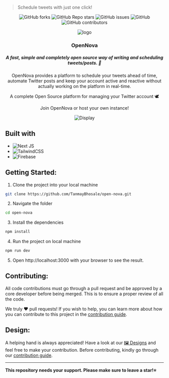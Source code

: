 >Schedule tweets with just one click!
<div align="center">

![GitHub forks](https://img.shields.io/github/forks/TanmayBhosale/open-nova?style=for-the-badge) ![GitHub Repo stars](https://img.shields.io/github/stars/TanmayBhosale/open-nova?color=gre&style=for-the-badge) ![GitHub issues](https://img.shields.io/github/issues-raw/TanmayBhosale/open-nova?color=pink&style=for-the-badge) ![GitHub](https://img.shields.io/github/license/TanmayBhosale/open-nova?color=orange&style=for-the-badge) ![GitHub contributors](https://img.shields.io/github/contributors/TanmayBhosale/open-nova?color=darklime&style=for-the-badge)

</div>

<div align="center">

![logo](https://user-images.githubusercontent.com/66182596/196022800-31a9fd83-bd12-4ed8-8d10-6f6d872fc952.png)
### OpenNova
##### A fast, simple and completely open source way of writing and scheduling tweets/posts. 🚀
OpenNova provides a platform to schedule your tweets ahead of time, automate Twitter posts and keep your account active and reactive without actually working on the platform in real-time.

A complete Open Source platform for managing your Twitter account 🕊

Join OpenNova or host your own instance!

![Display](https://user-images.githubusercontent.com/66182596/196021462-c2453c93-4608-434d-a9ab-46305b1e2d46.png)


</div>

## Built with

- ![Next JS](https://img.shields.io/badge/Next-black?style=for-the-badge&logo=next.js&logoColor=white)
- ![TailwindCSS](https://img.shields.io/badge/tailwindcss-%2338B2AC.svg?style=for-the-badge&logo=tailwind-css&logoColor=white)
- ![Firebase](https://img.shields.io/badge/Firebase-039BE5?style=for-the-badge&logo=Firebase&logoColor=white)

## Getting Started:

1. Clone the project into your local machine

```sh
git clone https://github.com/TanmayBhosale/open-nova.git
```

2. Navigate the folder

```sh
cd open-nova
```

3. Install the dependencies

```sh
npm install
```

4. Run the project on local machine

```sh
npm run dev
```
5. Open http://localhost:3000 with your browser to see the result.

## Contributing:

All code contributions must go through a pull request and be approved by a core developer before being merged. This is to ensure a proper review of all the code.

We truly ❤️ pull requests! If you wish to help, you can learn more about how you can contribute to this project in the [contribution guide](https://github.com/TanmayBhosale/open-nova/edit/main/CONTRIBUTING.md).

## Design:

A helping hand is always appreciated! Have a look at our [🖼️ Designs](https://www.figma.com/file/Gk3kVAj3rcpMwKYegkLSbY/Tweetify?node-id=0%3A1) and feel free to make your contribution. Before contributing, kindly go through our [contribution guide](https://github.com/TanmayBhosale/open-nova/edit/main/CONTRIBUTING.md).

<hr>
<b>This repository needs your support. Please make sure to leave a star!⭐</b>
